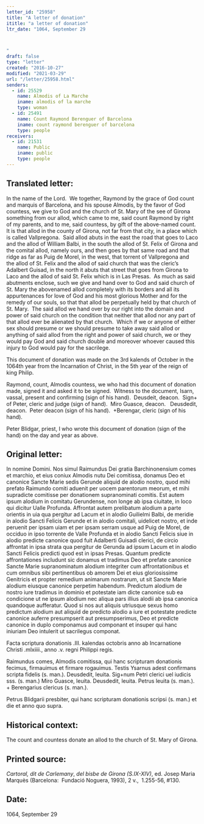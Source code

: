```yaml
---
letter_id: "25958"
title: "A letter of donation"
ititle: "a letter of donation"
ltr_date: "1064, September 29



"
draft: false
type: "letter"
created: "2016-10-27"
modified: "2021-03-29"
url: "/letter/25958.html"
senders:
  - id: 25529
    name: Almodis of La Marche
    iname: almodis of la marche
    type: woman
  - id: 25491
    name: Count Raymond Berenguer of Barcelona
    iname: count raymond berenguer of barcelona
    type: people
receivers:
  - id: 21531
    name: Public
    iname: public
    type: people
---
```

<h2> Translated letter:</h2><p>In the name of the Lord.&nbsp; We together, Raymond by the grace of God count and marquis of Barcelona, and his spouse Almodis, by the favor of God countess, we give to God and the church of St. Mary of the see of Girona something from our allod, which came to me, said count Raymond by right of my parents, and to me, said countess, by gift of the above-named count.&nbsp; It is that allod in the county of Girona, not far from that city, in a place which is called Vallpregona.&nbsp; Said allod abuts in the east the road that goes to Laco and the allod of William Balbi, in the south the allod of St. Felix of Girona and the comital allod, namely ours, and then goes by that same road and that ridge as far as Puig de Morel, in the west, that torrent of Vallpregona and the allod of St. Felix and the allod of said church that was the cleric’s Adalbert Guisad, in the north it abuts that street that goes from Girona to Laco and the allod of said St. Felix which is in Las Presas.&nbsp; As much as said abutments enclose, such we give and hand over to God and said church of St. Mary the abovenamed allod completely with its borders and all its appurtenances for love of God and his most glorious Mother and for the remedy of our souls, so that that allod be perpetually held by that church of St. Mary.&nbsp; The said allod we hand over by our right into the domain and power of said church on the condition that neither that allod nor any part of that allod ever be alienated by that church.&nbsp; Which if we or anyone of either sex should presume or we should presume to take away said allod or anything of said allod from the right and power of said church, we or they would pay God and said church double and moreover whoever caused this injury to God would pay for the sacrilege.</p><p>This document of donation was made on the 3rd kalends of October in the 1064th year from the Incarnation of Christ, in the 5th year of the reign of king Philip.</p><p>Raymond, count, Almodis countess, we who had this document of donation made, signed it and asked it to be signed.&nbsp; Witness to the document, Isarn, vassal, present and confirming (sign of his hand).&nbsp; Deusdeit, deacon.&nbsp; Sign+ of Peter, cleric and judge (sign of hand).&nbsp; Miro Guasce, deacon.&nbsp; &nbsp;Deusdedit, deacon.&nbsp; Peter deacon (sign of his hand).&nbsp; +Berengar, cleric (sign of his hand).</p><p>Peter Blidgar, priest, I who wrote this document of donation (sign of the hand) on the day and year as above.</p><h2 class="mt-4"> Original letter:</h2><p class="Bodytext41">In nomine Domini. Nos simul Raimundus Dei gratia Barchinonensium comes et marchio, et eius coniux Almodis nutu Dei comitissa, donamus Deo et canonice Sancte Marie sedis Gerunde aliquid de alodio nostro, quod mihi prefato Raimundo comiti aduenit per uocem parentorum meorum, et mihi supradicte comitisse per donationem supranominati comitis. Est autem ipsum alodium in comitatu Gerundense, non longe ab ipsa ciuitate, in loco qui dicitur Ualle Profunda. Affrontat autem prelibatum alodium a parte orientis in uia qua pergitur ad Lacum et in alodio Guilielmi Balbi, de meridie in alodio Sancti Felicis Gerunde et in alodio comitali, uidelicet nostro, et inde peruenit per ipsam uiam et per ipsam serram usque ad Puig de Morel, de occiduo in ipso torrente de Valle Profunda et in alodio Sancti Felicis siue in alodio predicte canonice quod fuit Adalberti Guisadi clerici, de circio affrontat in ipsa strata qua pergitur de Gerunda ad ipsum Lacum et in alodio Sancti Felicis predicti quod est in ipsas Presas. Quantum predicte affrontationes includunt sic donamus et tradimus Deo et prefate canonice Sancte Marie supranominatum alodium integriter cum affrontationibus et cum omnibus sibi pertinentibus ob amorem Dei et eius gloriosissime Genitricis et propter remedium animarum nostrarum, ut sit Sancte Marie alodium eiusque canonice perpetim habendum. Predictum alodium de nostro iure tradimus in dominio et potestate iam dicte canonice sub ea condicione ut ne ipsum alodium nec aliqua pars illius alodii ab ipsa canonica quandoque aufferatur. Quod si nos aut aliquis utriusque sexus homo predictum alodium aut aliquid de predicto alodio a iure et potestate predicte canonice auferre presumpserit aut presumpserimus, Deo et predicte canonice in duplo componamus aud componant et insuper qui hanc iniuriam Deo intulerit ut sacrilegus componat.</p><p>Facta scriptura donationis .III. kalendas octobris anno ab Incarnatione Christi .mlxiiii., anno .v. regni Philippi regis.</p><p>Raimundus comes, Almodis comitissa, qui hanc scripturam donationis fecimus, firmauimus et firmare rogauimus. Testis Ysarnus adest confirmans scripta fidelis (s. man.). Deusdedit, leuita. Sig+num Petri clerici uel iudicis sss. (s. man.) Miro Guasce, leuita. Deusdedit, leuita. Petrus leuita (s. man.). + Berengarius clericus (s. man.).</p><p>Petrus Blidgarii presbiter, qui hanc scripturam donationis scripsi (s. man.) et die et anno quo supra.</p><h2 class="mt-4"> Historical context:</h2><p>The count and countess donate an allod to the church of St. Mary of Girona.</p><h2 class="mt-4"> Printed source:</h2><p class="Heading11"><i>Cartoral, dit de Carlemany</i>, <em>del bisbe de Girona (S.IX-XIV)</em>, ed. Josep Maria Marquès (Barcelona:&nbsp; Fundació Noguera, 1993), 2 v., &nbsp;1.255-56, #130. &nbsp;</p><h2 class="mt-4"> Date:</h2>1064, September 29



